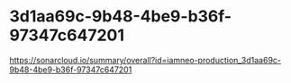# 3d1aa69c-9b48-4be9-b36f-97347c647201
https://sonarcloud.io/summary/overall?id=iamneo-production_3d1aa69c-9b48-4be9-b36f-97347c647201
